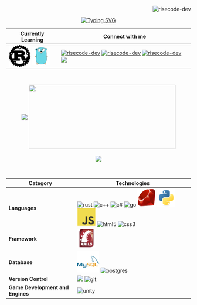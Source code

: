 <p align="right">
  <img src="https://komarev.com/ghpvc/?username=CardosoTony&label=Profile%20views&color=FF0077&style=flat" alt="risecode-dev" />
</p>

<p align="center">
  <a href=""><img src="https://readme-typing-svg.demolab.com?font=Fira+Code&weight=700&size=30&duration=2000&pause=1000&color=FF00CC&center=true&vCenter=true&width=500&height=70&lines=Hello+World!+👋🏻;I'm+Tony+😊" alt="Typing SVG" /></a>
</p>

<div align="center">

| Currently Learning | Connect with me |
|----------|---------|
| <a href="https://www.rust-lang.org" target="_blank" rel="noreferrer"><img src="https://raw.githubusercontent.com/devicons/devicon/master/icons/rust/rust-original.svg" alt="rust" height="60" align="center"/></a> <a href="https://go.dev" target="_blank" rel="noreferrer"><img src="https://raw.githubusercontent.com/devicons/devicon/master/icons/go/go-original.svg" alt="go" height="50" align="center"/></a> | <a href="https://instagram.com/tony_alc" target="blank"><img align="center" src="https://raw.githubusercontent.com/rahuldkjain/github-profile-readme-generator/master/src/images/icons/Social/instagram.svg" alt="risecode-dev" height="30" width="40" /></a> <a href="https://linkedin.com/in/tonycardoso" target="blank"><img  align="center" src="https://raw.githubusercontent.com/rahuldkjain/github-profile-readme-generator/master/src/images/icons/Social/linked-in-alt.svg" alt="risecode-dev" height="30" /></a> <a href="https://stackoverflow.com/users/22393696/tony-cardoso" target="blank"><img align="center" src="https://raw.githubusercontent.com/rahuldkjain/github-profile-readme-generator/master/src/images/icons/Social/stack-overflow.svg" alt="risecode-dev" height="30" width="35" /></a> <a href="mailto:eng.tonyalc@gmail.com"> <img src="https://img.shields.io/badge/Gmail-333333?style=for-the-badge&logo=gmail&logoColor=F00" height="30" align="center" /></a> |
</div>
<br>

<p align="center">
  <a href="https://github.com/CardosoTony/github-readme-stats" style="text-decoration: none;">
    <img height=175 align="center" src="https://github-readme-stats.vercel.app/api?username=CardosoTony&show_icons=true&rank_icon=github&theme=midnight-purple&text_bold=true&text_color=00FF00&hide_border=true&border_radius=20" />
  </a>  
  <a href="https://github.com/CardosoTony/convoychat">
    <img height=175 width=400 align="center" src="https://github-readme-stats.vercel.app/api/top-langs?username=CardosoTony&layout=compact&theme=midnight-purple&langs_count=8&card_width=360&text_color=00FF00&hide_border=true&border_radius=20&hide_progress=false&hide=batchfile,dockerfile,less,scss,shell" />
  </a>
  <br><br>
  <a>
    <img height=170 align="center" src="https://github-readme-streak-stats.herokuapp.com/?user=CardosoTony&theme=midnight-purple&hide_border=true&border_radius=20&text_color=00FF00" />
  </a>
  <br>
</p>

<div align="center">
<br>

| Category | Technologies |
|----------|--------------|
| **Languages** | <img src="https://cdn.jsdelivr.net/gh/devicons/devicon/icons/rust/rust-original.svg" alt="rust" height="50"/> <img src="https://cdn-icons-png.flaticon.com/512/6132/6132222.png" alt="c++" height="50"/> <img src="https://cdn.jsdelivr.net/gh/devicons/devicon@latest/icons/csharp/csharp-original.svg" alt="c#" height="50"/> <img src="https://cdn.jsdelivr.net/gh/devicons/devicon/icons/go/go-original-wordmark.svg" alt="go" height="50"/> <img src="https://raw.githubusercontent.com/devicons/devicon/master/icons/ruby/ruby-original.svg" alt="ruby" height="50"/> <img src="https://raw.githubusercontent.com/devicons/devicon/master/icons/python/python-original.svg" alt="python" height="50"/> <img src="https://raw.githubusercontent.com/devicons/devicon/master/icons/javascript/javascript-original.svg" alt="javascript" height="50"/> <img src="https://cdn.jsdelivr.net/gh/devicons/devicon/icons/html5/html5-original.svg" alt="html5" height="50"/> <img src="https://cdn.jsdelivr.net/gh/devicons/devicon/icons/css3/css3-original.svg" alt="css3" height="50"/> |
| **Framework** | <img src="https://raw.githubusercontent.com/devicons/devicon/master/icons/rails/rails-original-wordmark.svg" alt="rails" height="50"/> |
| **Database** | <img src="https://raw.githubusercontent.com/devicons/devicon/master/icons/mysql/mysql-original-wordmark.svg" alt="mysql" height="60"/> <img src="https://cdn.jsdelivr.net/gh/devicons/devicon/icons/postgresql/postgresql-original-wordmark.svg" alt="postgres" height="60"/> |
| **Version Control** | <img src="https://skillicons.dev/icons?i=github" /> <img src="https://www.vectorlogo.zone/logos/git-scm/git-scm-icon.svg" alt="git" height="48"/> |
| **Game Development and Engines** | <img src="https://cdn.jsdelivr.net/gh/devicons/devicon@latest/icons/unity/unity-original.svg" alt="unity" height="48"/> |
</div>
